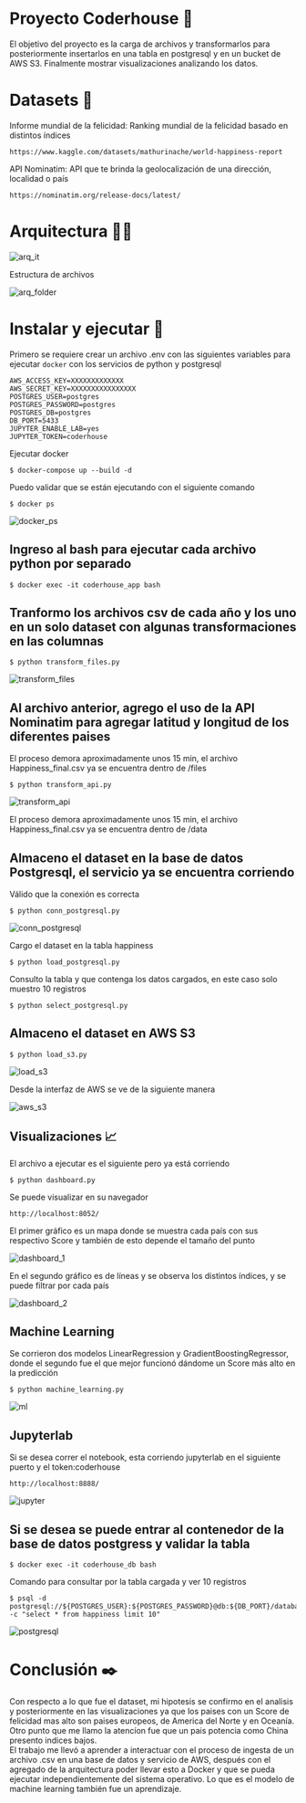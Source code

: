 # Proyecto Coderhouse 🚀
 
El objetivo del proyecto es la carga de archivos y transformarlos para posteriormente insertarlos en una tabla en postgresql y en un bucket de AWS S3. Finalmente mostrar visualizaciones analizando los datos.
 
# Datasets 📕
 
Informe mundial de la felicidad: Ranking mundial de la felicidad basado en distintos índices
```
https://www.kaggle.com/datasets/mathurinache/world-happiness-report
```
API Nominatim: API que te brinda la geolocalización de una dirección, localidad o país
```
https://nominatim.org/release-docs/latest/
```
 
# Arquitectura 👷‍♂️

![arq_it](https://user-images.githubusercontent.com/17929994/184785715-73172544-1be7-4842-bd5e-6aa200ae7ab7.jpg)
 
Estructura de archivos

![arq_folder](https://user-images.githubusercontent.com/17929994/184785804-f4c99f5a-69e2-4506-90e1-e4d66c3e5713.jpg)
 
# Instalar y ejecutar 🔧
 
Primero se requiere crear un archivo .env con las siguientes variables para ejecutar `docker` con los servicios de python y postgresql
 
```
AWS_ACCESS_KEY=XXXXXXXXXXXXX
AWS_SECRET_KEY=XXXXXXXXXXXXXXXX
POSTGRES_USER=postgres
POSTGRES_PASSWORD=postgres
POSTGRES_DB=postgres
DB_PORT=5433
JUPYTER_ENABLE_LAB=yes
JUPYTER_TOKEN=coderhouse
```
Ejecutar docker
```
$ docker-compose up --build -d
```
Puedo validar que se están ejecutando con el siguiente comando
```
$ docker ps
```
![docker_ps](https://user-images.githubusercontent.com/17929994/184785851-e56051b1-b690-45b4-81b9-10f55d1eb49b.jpg)

## Ingreso al bash para ejecutar cada archivo python por separado
```
$ docker exec -it coderhouse_app bash
```
 
## Tranformo los archivos csv de cada año y los uno en un solo dataset con algunas transformaciones en las columnas
```
$ python transform_files.py
```
![transform_files](https://user-images.githubusercontent.com/17929994/184785908-67fcf406-3c4e-4c03-b956-bd75ceee7d67.jpg)
 
## Al archivo anterior, agrego el uso de la API Nominatim para agregar latitud y longitud de los diferentes paises
El proceso demora aproximadamente unos 15 min, el archivo Happiness_final.csv ya se encuentra dentro de /files
```
$ python transform_api.py
```
![transform_api](https://user-images.githubusercontent.com/17929994/184785956-f6346b79-36e7-4fe2-b3ac-6ba251790e55.jpg)
 
El proceso demora aproximadamente unos 15 min, el archivo Happiness_final.csv ya se encuentra dentro de /data
 
## Almaceno el dataset en la base de datos Postgresql, el servicio ya se encuentra corriendo
 
Válido que la conexión es correcta
```
$ python conn_postgresql.py
```
![conn_postgresql](https://user-images.githubusercontent.com/17929994/184786025-81627d6b-7de7-4de1-b0bf-02d0afc75ad9.jpg)
 
Cargo el dataset en la tabla happiness
```
$ python load_postgresql.py
```
 
Consulto la tabla y que contenga los datos cargados, en este caso solo muestro 10 registros
```
$ python select_postgresql.py
```
## Almaceno el dataset en AWS S3
 
```
$ python load_s3.py
```
![load_s3](https://user-images.githubusercontent.com/17929994/184786063-0c6b5787-9efc-4593-9e9a-cd6d0f54018b.jpg)
 
Desde la interfaz de AWS se ve de la siguiente manera
 
![aws_s3](https://user-images.githubusercontent.com/17929994/184786105-911dc7d3-bdad-4c91-8707-a799a62b8a3b.jpg)
 
## Visualizaciones 📈
 
El archivo a ejecutar es el siguiente pero ya está corriendo
```
$ python dashboard.py
```
Se puede visualizar en su navegador
```
http://localhost:8052/
```
El primer gráfico es un mapa donde se muestra cada país con sus respectivo Score y también de esto depende el tamaño del punto
 
![dashboard_1](https://user-images.githubusercontent.com/17929994/184786149-8ab63c66-8ac2-4eb2-bb01-f6f4ff2ca067.jpg)
 
En el segundo gráfico es de líneas y se observa los distintos índices, y se puede filtrar por cada país
 
![dashboard_2](https://user-images.githubusercontent.com/17929994/184786179-b56c3b6e-843a-4cef-a451-5745805bdcb4.jpg)
 
## Machine Learning
 
Se corrieron dos modelos LinearRegression y GradientBoostingRegressor, donde el segundo fue el que mejor funcionó dándome un Score más alto en la predicción
```
$ python machine_learning.py
```
![ml](https://user-images.githubusercontent.com/17929994/184786206-e435ce59-c76d-4561-a026-9cd119d2f942.jpg)

## Jupyterlab
 
Si se desea correr el notebook, esta corriendo jupyterlab en el siguiente puerto y el token:coderhouse
```
http://localhost:8888/
```
![jupyter](https://user-images.githubusercontent.com/17929994/184786229-faad10f1-7561-4743-b300-002db66e8d5d.jpg)

## Si se desea se puede entrar al contenedor de la base de datos postgress y validar la tabla
 
```
$ docker exec -it coderhouse_db bash
```
Comando para consultar por la tabla cargada y ver 10 registros
```
$ psql -d postgresql://${POSTGRES_USER}:${POSTGRES_PASSWORD}@db:${DB_PORT}/database -c "select * from happiness limit 10"
```
![postgresql](https://user-images.githubusercontent.com/17929994/184786261-a5f3d109-bbb5-4106-b9d8-5ac3145c49f5.jpg)

# Conclusión ✒️

Con respecto a lo que fue el dataset, mi hipotesis se confirmo en el analisis y posteriormente en las visualizaciones ya que los paises con un Score de felicidad mas alto son paises europeos, de America del Norte y en Oceanía. Otro punto que me llamo la atencíon fue que un pais potencia como China presento indices bajos.  
El trabajo me llevó a aprender a interactuar con el proceso de ingesta de un archivo .csv en una base de datos y servicio de AWS, después con el agregado de la arquitectura poder llevar esto a Docker y que se pueda ejecutar independientemente del sistema operativo.
Lo que es el modelo de machine learning también fue un aprendizaje.

